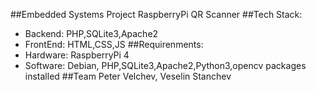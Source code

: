 ##Embedded Systems Project RaspberryPi QR Scanner
##Tech Stack:
- Backend: PHP,SQLite3,Apache2
- FrontEnd: HTML,CSS,JS
  ##Requirenments:
- Hardware: RaspberryPi 4
- Software: Debian, PHP,SQLite3,Apache2,Python3,opencv packages installed
  ##Team
  Peter Velchev, Veselin Stanchev
